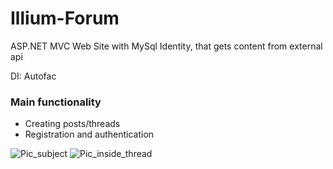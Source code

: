 # Illium-Forum
ASP.NET MVC Web Site with MySql Identity, that gets content from external api

DI: Autofac

### Main functionality
* Creating posts/threads
* Registration and authentication

![Pic_subject](https://pp.userapi.com/c830508/v830508106/1a7431/FTA6T7nSKkg.jpg)
![Pic_inside_thread](https://pp.userapi.com/c844321/v844321106/10054c/SgJ1rfhY2ms.jpg)
